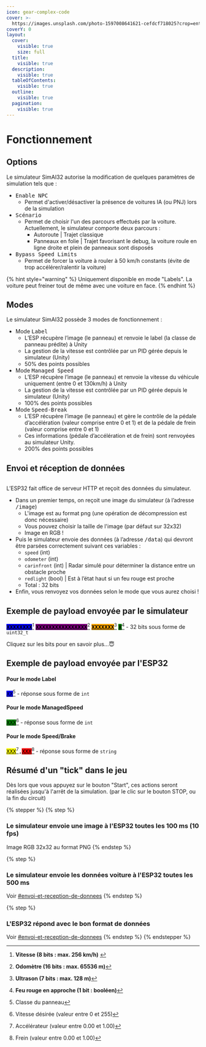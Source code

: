 ```yaml
---
icon: gear-complex-code
cover: >-
  https://images.unsplash.com/photo-1597008641621-cefdcf718025?crop=entropy&cs=srgb&fm=jpg&ixid=M3wxOTcwMjR8MHwxfHNlYXJjaHwzfHxmdW5jdGlvbnxlbnwwfHx8fDE3NDE1NTI4OTV8MA&ixlib=rb-4.0.3&q=85
coverY: 0
layout:
  cover:
    visible: true
    size: full
  title:
    visible: true
  description:
    visible: true
  tableOfContents:
    visible: true
  outline:
    visible: true
  pagination:
    visible: true
---
```


# Fonctionnement

## Options

Le simulateur SimAI32 autorise la modification de quelques paramètres de simulation tels que :

* <kbd>Enable NPC</kbd>
  * Permet d'activer/désactiver la présence de voitures IA (ou PNJ) lors de la simulation
* <kbd>Scénario</kbd>
  * Permet de choisir l'un des parcours effectués par la voiture. Actuellement, le simulateur comporte deux parcours :
    * Autoroute | Trajet classique
    * Panneaux en folie | Trajet favorisant le debug, la voiture roule en ligne droite et plein de panneaux sont disposés
* <kbd>Bypass Speed Limits</kbd>
  * Permet de forcer la voiture à rouler à 50 km/h constants (évite de trop accélérer/ralentir la voiture)

{% hint style="warning" %}
Uniquement disponible en mode "Labels". La voiture peut freiner tout de même avec une voiture en face.
{% endhint %}

## Modes

Le simulateur SimAI32 possède 3 modes de fonctionnement :

* Mode <kbd>Label</kbd>&#x20;
  * L’ESP récupère l’image (le panneau) et renvoie le label (la classe de panneau prédite) à Unity&#x20;
  * La gestion de la vitesse est contrôlée par un PID gérée depuis le simulateur (Unity)&#x20;
  * 50% des points possibles
* Mode <kbd>Managed Speed</kbd>&#x20;
  * L’ESP récupère l’image (le panneau) et renvoie la vitesse du véhicule uniquement (entre 0 et 130km/h) à Unity
  * &#x20;La gestion de la vitesse est contrôlée par un PID gérée depuis le simulateur (Unity)&#x20;
  * 100% des points possibles&#x20;
* Mode <kbd>Speed-Break</kbd>
  * &#x20;L’ESP récupère l’image (le panneau) et gère le contrôle de la pédale d’accélération (valeur comprise entre 0 et 1) et de la pédale de frein (valeur comprise entre 0 et 1)&#x20;
  * Ces informations (pédale d’accélération et de frein) sont renvoyées au simulateur Unity.
  * 200% des points possibles

## Envoi et réception de données

<figure><img src="../.gitbook/assets/SchémaSimu.png" alt=""><figcaption></figcaption></figure>

L’ESP32 fait office de serveur HTTP et reçoit des données du simulateur.&#x20;

* Dans un premier temps, on reçoit une image du simulateur (à l’adresse <kbd>/image</kbd>)
  * L'image est au format png (une opération de décompression est donc nécessaire)
  * Vous pouvez choisir la taille de l'image (par défaut sur 32x32)
  * Image en RGB !
* Puis le simulateur envoie des données (à l’adresse <kbd>/data</kbd>) qui devront être parsées correctement suivant ces variables  :&#x20;
  * `speed` (int)&#x20;
  * `odometer` (int)&#x20;
  * `carinfront` (int) | Radar simulé pour déterminer la distance entre un obstacle proche
  * `redlight` (bool) | Est à l’état haut si un feu rouge est proche&#x20;
  * Total : 32 bits
* Enfin, vous renvoyez vos données selon le mode que vous aurez choisi !

## Exemple de payload envoyée par le simulateur

[<kbd><mark style="background-color:blue;">**XXXXXXXX**<mark style="background-color:blue;"></kbd>](#user-content-fn-1)[^1] [<kbd><mark style="background-color:purple;">**XXXXXXXXXXXXXXXX**<mark style="background-color:purple;"></kbd>](#user-content-fn-2)[^2] [<kbd><mark style="background-color:orange;">**XXXXXXX**<mark style="background-color:orange;"></kbd>](#user-content-fn-3)[^3] [<kbd><mark style="background-color:green;">**X**<mark style="background-color:green;"></kbd>](#user-content-fn-4)[^4]  - 32 bits sous forme de `uint32_t`

Cliquez sur les bits pour en savoir plus...😇

## Exemple de payload envoyée par l'ESP32

#### Pour le mode Label

&#x20;[<kbd><mark style="background-color:blue;">XX<mark style="background-color:blue;"></kbd>](#user-content-fn-5)[^5] - réponse sous forme de `int`

#### Pour le mode ManagedSpeed

[<kbd><mark style="background-color:green;">XXX<mark style="background-color:green;"></kbd>](#user-content-fn-6)[^6] - réponse sous forme de `int`

#### Pour le mode Speed/Brake

[<kbd><mark style="background-color:yellow;">XXX<mark style="background-color:yellow;"></kbd>](#user-content-fn-7)[^7]<kbd>,</kbd>[<kbd><mark style="background-color:red;">XXX<mark style="background-color:red;"></kbd>](#user-content-fn-8)[^8] - réponse sous forme de `string`

## Résumé d'un "tick" dans le jeu

Dès lors que vous appuyez sur le bouton "Start", ces actions seront réalisées jusqu'à l'arrêt de la simulation. (par le clic sur le bouton STOP, ou la fin du circuit)

{% stepper %}
{% step %}
### Le simulateur envoie une image à l'ESP32 toutes les 100 ms (10 fps)

Image RGB 32x32 au format PNG
{% endstep %}

{% step %}
### Le simulateur envoie les données voiture à l'ESP32 toutes les 500 ms

Voir [#envoi-et-reception-de-donnees](fonctionnement.md#envoi-et-reception-de-donnees "mention")
{% endstep %}

{% step %}
### L'ESP32 répond avec le bon format de données

Voir [#envoi-et-reception-de-donnees](fonctionnement.md#envoi-et-reception-de-donnees "mention")
{% endstep %}
{% endstepper %}



[^1]: **Vitesse (8 bits : max. 256 km/h)**&#x20;

[^2]: **Odomètre (16 bits : max. 65536 m)**

[^3]: **Ultrason (7 bits : max. 128 m)**

[^4]: **Feu rouge en approche (1 bit : booléen)**

[^5]: Classe du panneau

[^6]: Vitesse désirée (valeur entre 0 et 255)

[^7]: Accélérateur (valeur entre 0.00 et 1.00)

[^8]: Frein (valeur entre 0.00 et 1.00)
